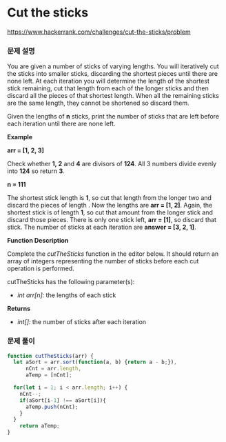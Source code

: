 # Cut the sticks

https://www.hackerrank.com/challenges/cut-the-sticks/problem

### 문제 설명

You are given a number of sticks of varying lengths. You will iteratively cut the sticks into smaller sticks, discarding the shortest pieces until there are none left. At each iteration you will determine the length of the shortest stick remaining, cut that length from each of the longer sticks and then discard all the pieces of that shortest length. When all the remaining sticks are the same length, they cannot be shortened so discard them.

Given the lengths of **n** sticks, print the number of sticks that are left before each iteration until there are none left.

**Example**

**arr = [1, 2, 3]**

Check whether **1, 2** and **4** are divisors of **124**. All 3 numbers divide evenly into **124** so return **3**.

**n = 111**

The shortest stick length is **1**, so cut that length from the longer two and discard the pieces of length . Now the lengths are **arr = [1, 2]**. Again, the shortest stick is of length **1**, so cut that amount from the longer stick and discard those pieces. There is only one stick left, **arr = [1]**, so discard that stick. The number of sticks at each iteration are **answer = [3, 2, 1]**.

**Function Description**

Complete the *cutTheSticks* function in the editor below. It should return an array of integers representing the number of sticks before each cut operation is performed.

cutTheSticks has the following parameter(s):

- *int arr[n]:* the lengths of each stick

**Returns**

- *int[]:* the number of sticks after each iteration

### 문제 풀이

```jsx
function cutTheSticks(arr) {
  let aSort = arr.sort(function(a, b) {return a - b;}),
      nCnt = arr.length,
      aTemp = [nCnt];

  for(let i = 1; i < arr.length; i++) {
    nCnt--;
    if(aSort[i-1] !== aSort[i]){
      aTemp.push(nCnt);
    }
  }
	return aTemp;
}
```
